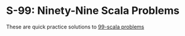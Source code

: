 # S-99: Ninety-Nine Scala Problems
These are quick practice solutions to [99-scala problems](http://aperiodic.net/phil/scala/s-99/)
